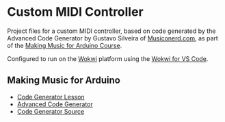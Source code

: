 # Custom MIDI Controller

Project files for a custom MIDI controller, based on code generated by
the Advanced Code Generator by Gustavo Silveira of [Musiconerd.com][],
as part of the [Making Music for Arduino Course][].

Configured to run on the [Wokwi] platform using the [Wokwi for VS Code][].

[Making Music for Arduino Course]: https://go.musiconerd.com/making-music-with-arduino
[Musiconerd.com]: https://go.musiconerd.com/
[Wokwi]: https://wokwi.com/
[Wokwi for VS Code]: https://docs.wokwi.com/vscode/getting-started

## Making Music for Arduino

* [Code Generator Lesson][]
* [Advanced Code Generator][]
* [Code Generator Source][]

[Code Generator Lesson]: https://course.musiconerd.com/products/23c642ac-a924-4aa6-a05f-85cef105a1f8/categories/56fa17f4-ac79-43b2-8609-156c1ed5c5e0/posts/bf97fb7d-4ed8-40ce-976e-dbef7c3d3329
[Advanced Code Generator]: https://go.musiconerd.com/code-gen-advanced
[Code Generator Source]: https://github.com/silveirago/code-gen-full
